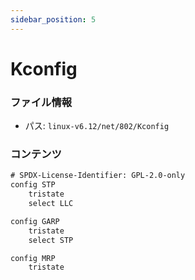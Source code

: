 ```yaml
---
sidebar_position: 5
---
```

# Kconfig

### ファイル情報

- パス: `linux-v6.12/net/802/Kconfig`

### コンテンツ

```txt
# SPDX-License-Identifier: GPL-2.0-only
config STP
	tristate
	select LLC

config GARP
	tristate
	select STP

config MRP
	tristate

```
